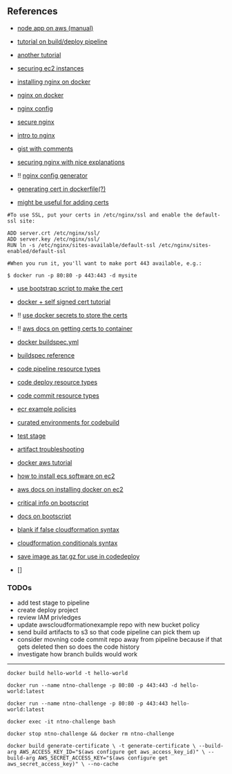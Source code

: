 
## References
* [node app on aws (manual)](https://ourcodeworld.com/articles/read/977/how-to-deploy-a-node-js-application-on-aws-ec2-server)
* [tutorial on build/deploy pipeline](https://docs.aws.amazon.com/AmazonECS/latest/developerguide/ecs-cd-pipeline.html)
* [another tutorial](https://www.infoq.com/articles/aws-codepipeline-deploy-docker/)
* [securing ec2 instances](https://aws.amazon.com/answers/security/aws-securing-ec2-instances/)
* [installing nginx on docker](https://docs.nginx.com/nginx/admin-guide/installing-nginx/installing-nginx-docker/)
* [nginx on docker](https://www.digitalocean.com/community/tutorials/how-to-run-nginx-in-a-docker-container-on-ubuntu-14-04)
* [nginx config](http://nginx.org/en/docs/beginners_guide.html)
* [secure nginx](https://www.cyberciti.biz/tips/linux-unix-bsd-nginx-webserver-security.html)
* [intro to nginx](https://carrot.is/coding/nginx_introduction)


* [gist with comments](https://gist.github.com/plentz/6737338)
* [securing nginx with nice explanations](https://help.dreamhost.com/hc/en-us/articles/222784068-The-most-important-steps-to-take-to-make-an-nginx-server-more-secure)
*  !! [nginx config generator](https://nginxconfig.io/?0.non_www=false&0.php=false&0.index=index.html&0.fallback_html)
* [generating cert in dockerfile(?)](https://codefresh.io/docker-tutorial/using-docker-generate-ssl-certificates/)
* [might be useful for adding certs](https://github.com/KyleAMathews/docker-nginx)

```
#To use SSL, put your certs in /etc/nginx/ssl and enable the default-ssl site:

ADD server.crt /etc/nginx/ssl/
ADD server.key /etc/nginx/ssl/
RUN ln -s /etc/nginx/sites-available/default-ssl /etc/nginx/sites-enabled/default-ssl

#When you run it, you'll want to make port 443 available, e.g.:

$ docker run -p 80:80 -p 443:443 -d mysite
```

* [use bootstrap script to make the cert](https://forums.docker.com/t/get-ssl-certificate-for-use-in-docker-container/42069/3)
* [docker + self signed cert tutorial](https://www.johnmackenzie.co.uk/post/creating-self-signed-ssl-certificates-for-docker-and-nginx/)
* !! [use docker secrets to store the certs](https://docs.docker.com/ee/ucp/interlock/usage/tls/)
* !! [aws docs on getting certs to container](https://aws.amazon.com/blogs/compute/maintaining-transport-layer-security-all-the-way-to-your-container-part-2-using-aws-certificate-manager-private-certificate-authority/)



* [docker buildspec.yml](https://docs.aws.amazon.com/codebuild/latest/userguide/sample-docker.html)
* [buildspec reference](https://docs.aws.amazon.com/codebuild/latest/userguide/build-spec-ref.html)
* [code pipeline resource types](https://docs.aws.amazon.com/IAM/latest/UserGuide/list_awscodepipeline.html)
* [code deploy resource types](https://docs.aws.amazon.com/IAM/latest/UserGuide/list_awscodedeploy.html)
* [code commit resource types](https://docs.aws.amazon.com/IAM/latest/UserGuide/list_awscodecommit.html)
* [ecr example policies](https://docs.aws.amazon.com/AmazonECR/latest/userguide/RepositoryPolicyExamples.html)
* [curated environments for codebuild](https://docs.aws.amazon.com/codebuild/latest/userguide/build-env-ref-available.html)
* [test stage](https://docs.aws.amazon.com/codebuild/latest/userguide/how-to-create-pipeline.html#how-to-create-pipeline-add-test)
* [artifact troubleshooting](https://stelligent.com/2018/09/06/troubleshooting-aws-codepipeline-artifacts/)

* [docker aws tutorial](https://www.ybrikman.com/writing/2015/11/11/running-docker-aws-ground-up/)
* [how to install ecs software on ec2](https://docs.aws.amazon.com/AmazonECS/latest/developerguide/ecs-agent-install.html)
* [aws docs on installing docker on ec2](https://docs.aws.amazon.com/AmazonECS/latest/developerguide/docker-basics.html)


* [critical info on bootscript](https://aws.amazon.com/premiumsupport/knowledge-center/execute-user-data-ec2/)
* [docs on bootscript](https://docs.aws.amazon.com/AWSEC2/latest/UserGuide/user-data.html)

* [blank if false cloudformation syntax](https://docs.aws.amazon.com/AWSCloudFormation/latest/UserGuide/pseudo-parameter-reference.html)

* [cloudformation conditionals syntax](https://ig.nore.me/2018/02/conditionals-in-cloudformation/)
* [save image as tar.gz for use in codedeploy](https://www.lewuathe.com/embed-docker-image-in-codedeploy-package.html)
* []

### TODOs
* add test stage to pipeline
* create deploy project
* review IAM privledges
* update awscloudformationexample repo with new bucket policy
* send build artifacts to s3 so that code pipeline can pick them up
* consider movning code commit repo away from pipeline because if that gets deleted then so does the code history
* investigate how branch builds would work
---



`docker build hello-world -t hello-world`

`docker run --name ntno-challenge -p 80:80 -p 443:443 -d hello-world:latest` 

`docker run --name ntno-challenge -p 80:80 -p 443:443 hello-world:latest` 

`docker exec -it ntno-challenge bash`

`docker stop ntno-challenge && docker rm ntno-challenge`


`docker build generate-certificate \
   -t generate-certificate \
   --build-arg AWS_ACCESS_KEY_ID="$(aws configure get aws_access_key_id)" \
   --build-arg AWS_SECRET_ACCESS_KEY="$(aws configure get aws_secret_access_key)" \
   --no-cache` 